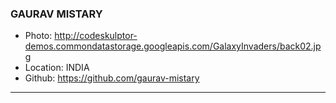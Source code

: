 ### GAURAV MISTARY
- Photo: http://codeskulptor-demos.commondatastorage.googleapis.com/GalaxyInvaders/back02.jpg
- Location: INDIA
- Github: https://github.com/gaurav-mistary
***
